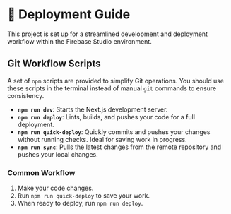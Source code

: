 # 🚀 Deployment Guide

This project is set up for a streamlined development and deployment workflow within the Firebase Studio environment.

## Git Workflow Scripts

A set of `npm` scripts are provided to simplify Git operations. You should use these scripts in the terminal instead of manual `git` commands to ensure consistency.

-   **`npm run dev`**: Starts the Next.js development server.
-   **`npm run deploy`**: Lints, builds, and pushes your code for a full deployment.
-   **`npm run quick-deploy`**: Quickly commits and pushes your changes without running checks. Ideal for saving work in progress.
-   **`npm run sync`**: Pulls the latest changes from the remote repository and pushes your local changes.

### Common Workflow

1.  Make your code changes.
2.  Run `npm run quick-deploy` to save your work.
3.  When ready to deploy, run `npm run deploy`.
